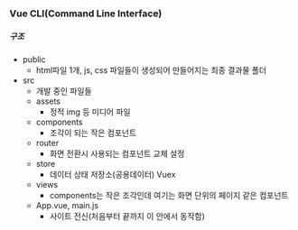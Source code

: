 ### Vue CLI(Command Line Interface)

##### 구조

- public
  - html파일 1개, js, css 파일들이 생성되어 만들어지는 최종 결과물 폴더
- src
  - 개발 중인 파일들
  - assets
    - 정적 img 등 미디어 파일
  - components
    - 조각이 되는 작은 컴포넌트
  - router
    - 화면 전환시 사용되는 컴포넌트 교체 설정
  - store
    - 데이터 상태 저장소(공용데이터) Vuex
  - views
    - components는 작은 조각인데 여기는 화면 단위의 페이지 같은 컴포넌트
  - App.vue, main.js
    - 사이트 전신(처음부터 끝까지 이 안에서 동작함)
